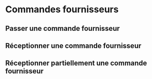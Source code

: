  # Commandes fournisseurs
 
## Passer une commande fournisseur

## Réceptionner une commande fournisseur

## Réceptionner partiellement une commande fournisseur
